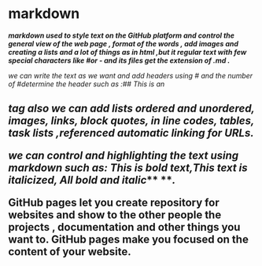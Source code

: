 # markdown
***markdown used to style text on the GitHub platform and control the general view of the web page , format of the words , add images and creating a lists and a lot of things as in html ,but it regular text with few special characters like #or - and its files get the extension of  .md .***                                                            
                                                                                                                                                                                  
*we can write the text as we want and add headers using # and the number of #determine the header such as :## This is an <h2> tag also we can add lists ordered and unordered, images, links, block quotes, in line codes, tables, task lists ,referenced automatic linking for URLs.*                                                                                    

*we can control and **highlighting** the text using markdown such as: **This is bold text**,*This text is italicized*, All bold and italic*** ***.*


 **GitHub pages let you create repository for websites and show to the other people the projects , documentation and other things you want to.  GitHub pages make you focused on the content of your website.**